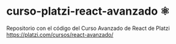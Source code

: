 # curso-platzi-react-avanzado ⚛️

Repositorio con el código del Curso Avanzado de React de Platzi
https://platzi.com/cursos/react-avanzado/
